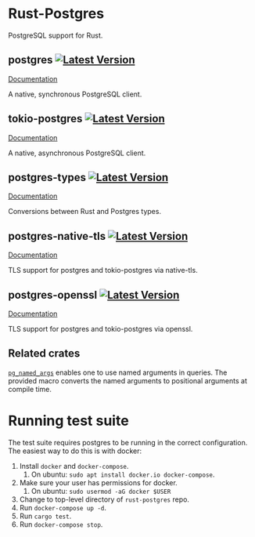 # Rust-Postgres

PostgreSQL support for Rust.

## postgres [![Latest Version](https://img.shields.io/crates/v/postgres.svg)](https://crates.io/crates/postgres)

[Documentation](https://docs.rs/postgres)

A native, synchronous PostgreSQL client.

## tokio-postgres [![Latest Version](https://img.shields.io/crates/v/tokio-postgres.svg)](https://crates.io/crates/tokio-postgres)

[Documentation](https://docs.rs/tokio-postgres)

A native, asynchronous PostgreSQL client.

## postgres-types [![Latest Version](https://img.shields.io/crates/v/postgres-types.svg)](https://crates.io/crates/postgres-types)

[Documentation](https://docs.rs/postgres-types)

Conversions between Rust and Postgres types.

## postgres-native-tls [![Latest Version](https://img.shields.io/crates/v/postgres-native-tls.svg)](https://crates.io/crates/postgres-native-tls)

[Documentation](https://docs.rs/postgres-native-tls)

TLS support for postgres and tokio-postgres via native-tls.

## postgres-openssl [![Latest Version](https://img.shields.io/crates/v/postgres-openssl.svg)](https://crates.io/crates/postgres-openssl)

[Documentation](https://docs.rs/postgres-openssl)

TLS support for postgres and tokio-postgres via openssl.

## Related crates

[`pg_named_args`](https://crates.io/crates/pg_named_args) enables one to use
named arguments in queries. The provided macro converts the named arguments to
positional arguments at compile time.

# Running test suite

The test suite requires postgres to be running in the correct configuration. The easiest way to do this is with docker:

1. Install `docker` and `docker-compose`.
   1. On ubuntu: `sudo apt install docker.io docker-compose`.
1. Make sure your user has permissions for docker.
   1. On ubuntu: ``sudo usermod -aG docker $USER``
1. Change to top-level directory of `rust-postgres` repo.
1. Run `docker-compose up -d`.
1. Run `cargo test`.
1. Run `docker-compose stop`.
